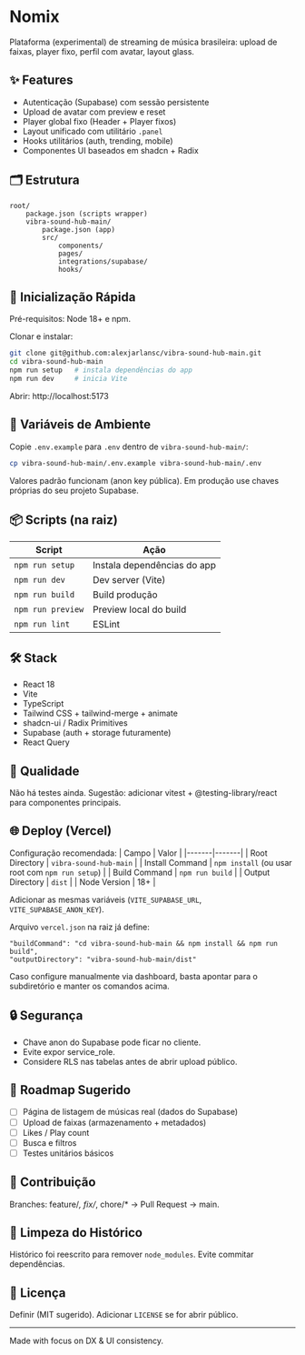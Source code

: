 # Nomix

Plataforma (experimental) de streaming de música brasileira: upload de faixas, player fixo, perfil com avatar, layout glass.

## ✨ Features
- Autenticação (Supabase) com sessão persistente
- Upload de avatar com preview e reset
- Player global fixo (Header + Player fixos)
- Layout unificado com utilitário `.panel`
- Hooks utilitários (auth, trending, mobile)
- Componentes UI baseados em shadcn + Radix

## 🗂 Estrutura
```
root/
	package.json (scripts wrapper)
	vibra-sound-hub-main/
		package.json (app)
		src/
			components/
			pages/
			integrations/supabase/
			hooks/
```

## 🚀 Inicialização Rápida
Pré-requisitos: Node 18+ e npm.

Clonar e instalar:
```sh
git clone git@github.com:alexjarlansc/vibra-sound-hub-main.git
cd vibra-sound-hub-main
npm run setup   # instala dependências do app
npm run dev     # inicia Vite
```
Abrir: http://localhost:5173

## 🔐 Variáveis de Ambiente
Copie `.env.example` para `.env` dentro de `vibra-sound-hub-main/`:
```sh
cp vibra-sound-hub-main/.env.example vibra-sound-hub-main/.env
```
Valores padrão funcionam (anon key pública). Em produção use chaves próprias do seu projeto Supabase.

## 📦 Scripts (na raiz)
| Script | Ação |
|--------|------|
| `npm run setup` | Instala dependências do app |
| `npm run dev` | Dev server (Vite) |
| `npm run build` | Build produção |
| `npm run preview` | Preview local do build |
| `npm run lint` | ESLint |

## 🛠 Stack
- React 18
- Vite
- TypeScript
- Tailwind CSS + tailwind-merge + animate
- shadcn-ui / Radix Primitives
- Supabase (auth + storage futuramente)
- React Query

## 🧪 Qualidade
Não há testes ainda. Sugestão: adicionar vitest + @testing-library/react para componentes principais.

## 🌐 Deploy (Vercel)
Configuração recomendada:
| Campo | Valor |
|-------|-------|
| Root Directory | `vibra-sound-hub-main` |
| Install Command | `npm install` (ou usar root com `npm run setup`) |
| Build Command | `npm run build` |
| Output Directory | `dist` |
| Node Version | 18+ |

Adicionar as mesmas variáveis (`VITE_SUPABASE_URL`, `VITE_SUPABASE_ANON_KEY`).

Arquivo `vercel.json` na raiz já define:
```
"buildCommand": "cd vibra-sound-hub-main && npm install && npm run build",
"outputDirectory": "vibra-sound-hub-main/dist"
```
Caso configure manualmente via dashboard, basta apontar para o subdiretório e manter os comandos acima.

## 🔒 Segurança
- Chave anon do Supabase pode ficar no cliente.
- Evite expor service_role.
- Considere RLS nas tabelas antes de abrir upload público.

## 📌 Roadmap Sugerido
- [ ] Página de listagem de músicas real (dados do Supabase)
- [ ] Upload de faixas (armazenamento + metadados)
- [ ] Likes / Play count
- [ ] Busca e filtros
- [ ] Testes unitários básicos

## 🤝 Contribuição
Branches: feature/*, fix/*, chore/* → Pull Request → main.

## 🧽 Limpeza do Histórico
Histórico foi reescrito para remover `node_modules`. Evite commitar dependências.

## 📄 Licença
Definir (MIT sugerido). Adicionar `LICENSE` se for abrir público.

---
Made with focus on DX & UI consistency.
